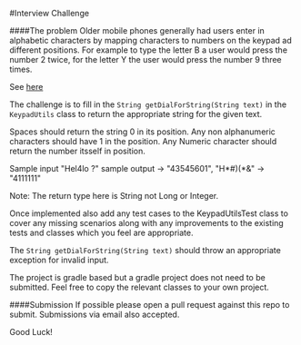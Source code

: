 #Interview Challenge

####The problem
Older mobile phones generally had users enter in alphabetic characters by mapping characters to numbers on the keypad ad different positions. 
For example to type the letter B a user would press the number 2 twice, for the letter Y the user would press the number 9 three times.

See [here](https://github.com/trik-1/java-interview-challenge/blob/master/keypad.jpg)

The challenge is to fill in the `String getDialForString(String text)` in the `KeypadUtils` class to return the appropriate string for the given text.

Spaces should return the string 0 in its position.
Any non alphanumeric characters should have 1 in the position.
Any Numeric character should return the number itsself in position.

Sample input "Hel4lo ?" sample output -> "43545601", "H*#)(*&" -> "4111111"

Note: The return type here is String not Long or Integer.

Once implemented also add any test cases to the KeypadUtilsTest class to cover any missing scenarios along with any improvements to the existing tests and classes which you feel are appropriate.

The `String getDialForString(String text)` should throw an appropriate exception for invalid input.

The project is gradle based but a gradle project does not need to be submitted. Feel free to copy the relevant classes to your own project.

####Submission
If possible please open a pull request against this repo to submit. Submissions via email also accepted.


Good Luck!
